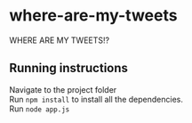 # where-are-my-tweets
WHERE ARE MY TWEETS!?

## Running instructions

Navigate to the project folder  
Run `npm install` to install all the dependencies.  
Run `node app.js`
